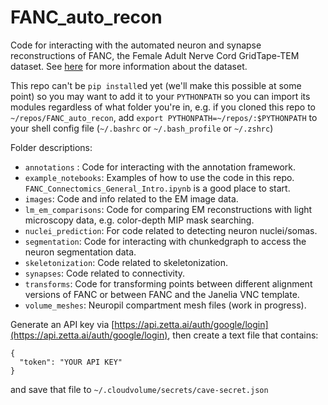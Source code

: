# FANC_auto_recon

Code for interacting with the automated neuron and synapse reconstructions of FANC, the Female Adult Nerve Cord GridTape-TEM dataset. See [here](https://www.lee.hms.harvard.edu/phelps-hildebrand-graham-et-al-2021) for more information about the dataset.

This repo can't be `pip install`ed yet (we'll make this possible at some point) so you may want to add it to your `PYTHONPATH` so you can import its modules regardless of what folder you're in, e.g. if you cloned this repo to `~/repos/FANC_auto_recon`, add `export PYTHONPATH=~/repos/:$PYTHONPATH` to your shell config file (`~/.bashrc` or `~/.bash_profile` or `~/.zshrc`)

Folder descriptions:

- `annotations` : Code for interacting with the annotation framework.
- `example_notebooks`: Examples of how to use the code in this repo. `FANC_Connectomics_General_Intro.ipynb` is a good place to start.
- `images`: Code and info related to the EM image data.
- `lm_em_comparisons`: Code for comparing EM reconstructions with light microscopy data, e.g. color-depth MIP mask searching.
- `nuclei_prediction`: For code related to detecting neuron nuclei/somas.
- `segmentation`: Code for interacting with chunkedgraph to access the neuron segmentation data.
- `skeletonization`: Code related to skeletonization.
- `synapses`: Code related to connectivity.
- `transforms`: Code for transforming points between different alignment versions of FANC or between FANC and the Janelia VNC template.
- `volume_meshes`: Neuropil compartment mesh files (work in progress).


Generate an API key via [https://api.zetta.ai/auth/google/login](https://api.zetta.ai/auth/google/login), then create a text file that contains:

    {
      "token": "YOUR API KEY"
    }

and save that file to `~/.cloudvolume/secrets/cave-secret.json`
